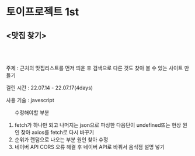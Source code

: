 <h1>토이프로젝트 1st</h1>
<h2><맛집 찾기></h2>
<br>
<br>
<p>주제 : 근처의 맛집리스트를 먼저 띄운 후 검색으로 다른 것도 찾아 볼 수 있는 사이트 만들기</p>
<p>걸린 시간 : 22.07.14 - 22.07.17(4days)</p>
<p>사용 기술 : javescript<p>
<ol>
<p>수정해야할 부분</p>
<li>fetch가 하나만 되고 나머지는 json으로 파싱한 다음단이 undefined뜨는 현상 원인 찾아 axios를 fetch로 다시 바꾸기</li>
<li>순위가 랜덤으로 나오는 부분 원인 찾아 수정</li>
<li>네이버 API CORS 오류 해결 후 네이버 API로 바꿔서 음식점 설명 넣기</li></ol>




